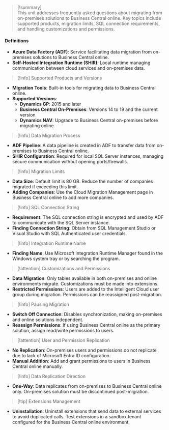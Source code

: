 >[!summary]  
This unit addresses frequently asked questions about migrating from on-premises solutions to Business Central online. Key topics include supported products, migration limits, SQL connection requirements, and handling customizations and permissions.

#### Definitions
- **Azure Data Factory (ADF)**: Service facilitating data migration from on-premises solutions to Business Central online.
- **Self-Hosted Integration Runtime (SHIR)**: Local runtime managing communication between cloud services and on-premises data.

>[!info] Supported Products and Versions

- **Migration Tools**: Built-in tools for migrating data to Business Central online.
- **Supported Versions**:
    - **Dynamics GP**: 2015 and later
    - **Business Central On-Premises**: Versions 14 to 19 and the current version
    - **Dynamics NAV**: Upgrade to Business Central on-premises before migrating online

>[!info] Data Migration Process

- **ADF Pipeline**: A data pipeline is created in ADF to transfer data from on-premises to Business Central online.
- **SHIR Configuration**: Required for local SQL Server instances, managing secure communication without opening ports/firewalls.

>[!info] Migration Limits

- **Data Size**: Default limit is 80 GB. Reduce the number of companies migrated if exceeding this limit.
- **Adding Companies**: Use the Cloud Migration Management page in Business Central online to add more companies.

>[!info] SQL Connection String

- **Requirement**: The SQL connection string is encrypted and used by ADF to communicate with the SQL Server instance.
- **Finding Connection String**: Obtain from SQL Management Studio or Visual Studio with SQL Authenticated user credentials.

>[!info] Integration Runtime Name

- **Finding Name**: Use Microsoft Integration Runtime Manager found in the Windows system tray or by searching the program.

>[!attention] Customizations and Permissions

- **Data Migration**: Only tables available in both on-premises and online environments migrate. Customizations must be made into extensions.
- **Restricted Permissions**: Users are added to the Intelligent Cloud user group during migration. Permissions can be reassigned post-migration.

>[!info] Pausing Migration

- **Switch Off Connection**: Disables synchronization, making on-premises and online solutions independent.
- **Reassign Permissions**: If using Business Central online as the primary solution, assign read/write permissions to users.

>[!attention] User and Permission Replication

- **No Replication**: On-premises users and permissions do not replicate due to lack of Microsoft Entra ID configuration.
- **Manual Addition**: Add and grant permissions to users in Business Central online manually.

>[!info] Data Replication Direction

- **One-Way**: Data replicates from on-premises to Business Central online only. On-premises solution must be discontinued post-migration.

>[!tip] Extensions Management

- **Uninstallation**: Uninstall extensions that send data to external services to avoid duplicated calls. Test extensions in a sandbox tenant configured for the Business Central online environment.